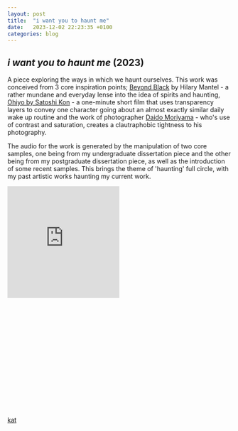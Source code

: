 ```yaml
---
layout: post
title:  "i want you to haunt me"
date:   2023-12-02 22:23:35 +0100
categories: blog
---
```


<h2><i>i want you to haunt me</i> (2023)</h2>

A piece exploring the ways in which we haunt ourselves. This work was conceived from 3 core inspiration points; [Beyond Black][beyond_black] by Hilary Mantel - a rather mundane and everyday lense into the idea of spirits and haunting, [Ohiyo by Satoshi Kon][ohiyo] - a one-minute short film that uses transparency layers to convey one character going about an almost exactly similar daily wake up routine and the work of photographer [Daido Moriyama][daido_moriyama] - who's use of contrast and saturation, creates a clautraphobic tightness to his photography.

The audio for the work is generated by the manipulation of two core samples, one being from my undergraduate dissertation piece and the other being from my postgraduate dissertation piece, as well as the introduction of some recent samples. This brings the theme of 'haunting' full circle, with my past artistic works haunting my current work.

<div style="padding:100% 0 0 0;position:relative;">
	<iframe src="https://player.vimeo.com/video/889444684?badge=0&amp;autopause=0&amp;player_id=0&amp;app_id=58479" frameborder="0" allow="autoplay; fullscreen; picture-in-picture; clipboard-write" style="position:absolute;top:0;left:0;width:50%;height:50%;" title="I Want You To Haunt Me, 2023"></iframe>
</div><script src="https://player.vimeo.com/api/player.js"></script>

[kat][kat_website]

[kat_website]: https://otherkat.com
[beyond_black]: https://en.wikipedia.org/wiki/Beyond_Black
[daido_moriyama]: https://www.moriyamadaido.com/en/
[ohiyo]: https://www.youtube.com/watch?v=qYUFBnAmK28&ab_channel=JappopForum
